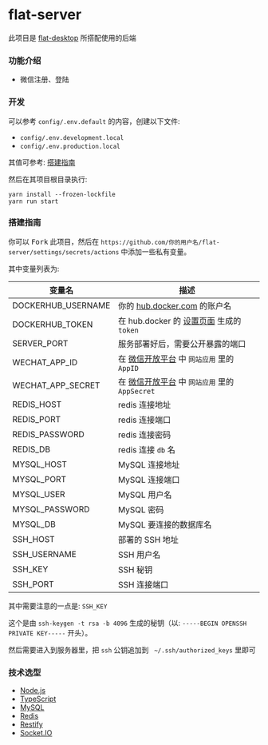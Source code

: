 # flat-server

此项目是 [flat-desktop](https://github.com/netless-io/flat-desktop) 所搭配使用的后端

### 功能介绍

* 微信注册、登陆

### 开发

可以参考 `config/.env.default` 的内容，创建以下文件:

* `config/.env.development.local`
* `config/.env.production.local`

其值可参考: [搭建指南](#搭建指南)

然后在其项目根目录执行:

```shell
yarn install --frozen-lockfile
yarn run start
```

### 搭建指南

你可以 <kbd>Fork</kbd> 此项目，然后在 `https://github.com/你的用户名/flat-server/settings/secrets/actions` 中添加一些私有变量。

其中变量列表为:

|  变量名   | 描述  |
|  ----  | ----  |
| DOCKERHUB_USERNAME | 你的 [hub.docker.com](https://hub.docker.com) 的账户名 |
| DOCKERHUB_TOKEN    | 在 hub.docker 的 [设置页面](https://hub.docker.com/settings/security) 生成的 `token` |
| SERVER_PORT        | 服务部署好后，需要公开暴露的端口 |
| WECHAT_APP_ID      | 在 [微信开放平台](https://open.weixin.qq.com/) 中 `网站应用` 里的 `AppID` |
| WECHAT_APP_SECRET  | 在 [微信开放平台](https://open.weixin.qq.com/) 中 `网站应用` 里的 `AppSecret` |
| REDIS_HOST         | redis 连接地址 |
| REDIS_PORT         | redis 连接端口 |
| REDIS_PASSWORD     | redis 连接密码 |
| REDIS_DB           | redis 连接 `db` 名 |
| MYSQL_HOST         | MySQL 连接地址 |
| MYSQL_PORT         | MySQL 连接端口 |
| MYSQL_USER         | MySQL 用户名 |
| MYSQL_PASSWORD     | MySQL 密码 |
| MYSQL_DB           | MySQL 要连接的数据库名 |
| SSH_HOST           | 部署的 SSH 地址 |
| SSH_USERNAME       | SSH 用户名 |
| SSH_KEY            | SSH 秘钥 |
| SSH_PORT           | SSH 连接端口 |

其中需要注意的一点是: `SSH_KEY`

这个是由 `ssh-keygen -t rsa -b 4096` 生成的秘钥（以: `-----BEGIN OPENSSH PRIVATE KEY-----` 开头）。

然后需要进入到服务器里，把 `ssh` 公钥追加到 ` ~/.ssh/authorized_keys` 里即可

### 技术选型

* [Node.js](https://github.com/nodejs/node)
* [TypeScript](https://github.com/microsoft/TypeScript)
* [MySQL](https://github.com/mysql/mysql-server)
* [Redis](https://github.com/redis/redis)
* [Restify](https://github.com/restify/node-restify)
* [Socket.IO](https://github.com/socketio/socket.io)
